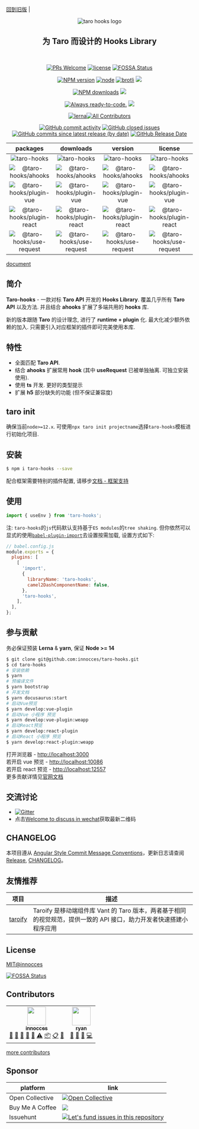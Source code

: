 [回到旧版](https://github.com/innocces/taro-hooks/tree/main) |

<div align="center">
  <img src="https://cdn.jsdelivr.net/gh/innocces/DrawingBed/2021-8-16/1629044969573-hook.png" alt="taro hooks logo"/>

## 为 **Taro** 而设计的 **Hooks Library**

  <br />

[![PRs Welcome][image-10]][8] [![license][image-4]][2] [![FOSSA Status][image-12]][10]

[![NPM version][image-1]][1] [![node][image-3]][2] [![brotli][image-21]][15] [![][image-22]][15]

[![NPM downloads][image-2]][2] [![][image-23]][16]

[![Always ready-to-code.][image-5]][3] [![][image-7]][5]

[![lerna][image-11]][9]<!-- ALL-CONTRIBUTORS-BADGE:START - Do not remove or modify this section -->[![All Contributors](https://img.shields.io/badge/all_contributors-1-orange.svg?style=for-the-badge)](#contributors-)

  <!-- ALL-CONTRIBUTORS-BADGE:END -->

[![GitHub commit activity][image-16]][13] [![GitHub closed issues][image-17]][13] [![GitHub commits since latest release (by date)][image-18]][13] [![GitHub Release Date][image-19]][13]

|                                                          packages                                                           |                                                  downloads                                                  |                                                version                                                 |                                                license                                                 |
| :-------------------------------------------------------------------------------------------------------------------------: | :---------------------------------------------------------------------------------------------------------: | :----------------------------------------------------------------------------------------------------: | :----------------------------------------------------------------------------------------------------: |
|                 ![taro-hooks](https://img.shields.io/badge/taro--hooks-pkg-blueviolet?style=for-the-badge)                  |               ![taro-hooks](https://img.shields.io/npm/dm/taro-hooks.svg?style=for-the-badge)               |               ![taro-hooks](https://img.shields.io/npm/v/taro-hooks?style=for-the-badge)               |               ![taro-hooks](https://img.shields.io/npm/l/taro-hooks?style=for-the-badge)               |
|       ![@taro-hooks/ahooks](https://img.shields.io/badge/%40taro--hooks%2Fahooks-pkg-blueviolet?style=for-the-badge)        |       ![@taro-hooks/ahooks](https://img.shields.io/npm/dm/@taro-hooks/ahooks.svg?style=for-the-badge)       |       ![@taro-hooks/ahooks](https://img.shields.io/npm/v/@taro-hooks/ahooks?style=for-the-badge)       |       ![@taro-hooks/ahooks](https://img.shields.io/npm/l/@taro-hooks/ahooks?style=for-the-badge)       |
|   ![@taro-hooks/plugin-vue](https://img.shields.io/badge/%40taro--hooks%2Fplugin--vue-pkg-blueviolet?style=for-the-badge)   |   ![@taro-hooks/plugin-vue](https://img.shields.io/npm/dm/@taro-hooks/plugin-vue.svg?style=for-the-badge)   |   ![@taro-hooks/plugin-vue](https://img.shields.io/npm/v/@taro-hooks/plugin-vue?style=for-the-badge)   |   ![@taro-hooks/plugin-vue](https://img.shields.io/npm/l/@taro-hooks/plugin-vue?style=for-the-badge)   |
| ![@taro-hooks/plugin-react](https://img.shields.io/badge/%40taro--hooks%2Fplugin--react-pkg-blueviolet?style=for-the-badge) | ![@taro-hooks/plugin-react](https://img.shields.io/npm/dm/@taro-hooks/plugin-react.svg?style=for-the-badge) | ![@taro-hooks/plugin-react](https://img.shields.io/npm/v/@taro-hooks/plugin-react?style=for-the-badge) | ![@taro-hooks/plugin-react](https://img.shields.io/npm/l/@taro-hooks/plugin-react?style=for-the-badge) |
|  ![@taro-hooks/use-request](https://img.shields.io/badge/%40taro--hooks%2Fuse--request-pkg-blueviolet?style=for-the-badge)  |  ![@taro-hooks/use-request](https://img.shields.io/npm/dm/@taro-hooks/use-request.svg?style=for-the-badge)  |  ![@taro-hooks/use-request](https://img.shields.io/npm/v/@taro-hooks/use-request?style=for-the-badge)  |  ![@taro-hooks/use-request](https://img.shields.io/npm/l/@taro-hooks/use-request?style=for-the-badge)  |

</div>

[document](https://next-version-taro-hooks.vercel.app)

## 简介

**Taro-hooks** - 一款对标 **Taro API** 开发的 **Hooks Library**. 覆盖几乎所有 **Taro API** 以及方法. 并且结合 **ahooks** 扩展了多端共用的 **hooks** 库.

新的版本跟随 **Taro** 的设计理念, 进行了 **runtime + plugin** 化. 最大化减少额外依赖的加入. 只需要引入对应框架的插件即可完美使用本库.

## 特性

- 全面匹配 **Taro API**.
- 结合 **ahooks** 扩展常用 **hook** (其中 **useRequest** 已被单独抽离. 可独立安装使用).
- 使用 **ts** 开发. 更好的类型提示
- 扩展 **h5** 部分缺失的功能 (但不保证兼容度)

## taro init

确保当前`node>=12.x`. 可使用`npx taro init projectname`选择`taro-hooks`模板进行初始化项目.

## 安装

```bash
$ npm i taro-hooks --save
```

配合框架需要特别的插件配置, 请移步[文档 - 框架支持](https://next-version-taro-hooks.vercel.app/site/docs/intro#%E6%A1%86%E6%9E%B6%E6%94%AF%E6%8C%81)

## 使用

```jsx
import { useEnv } from 'taro-hooks';
```

注: `taro-hooks`的`js`代码默认支持基于`ES modules`的`tree shaking`. 但你依然可以显式的使用[`babel-plugin-import`](https://github.com/ant-design/babel-plugin-import)去设置按需加载, 设置方式如下:

```js
// babel.config.js
module.exports = {
  plugins: [
    [
      'import',
      {
        libraryName: 'taro-hooks',
        camel2DashComponentName: false,
      },
      'taro-hooks',
    ],
  ],
};
```

## 参与贡献

务必保证预装 **Lerna** & **yarn**, 保证 **Node >= 14**

```bash
$ git clone git@github.com:innocces/taro-hooks.git
$ cd taro-hooks
# 安装依赖
$ yarn
# 预编译文件
$ yarn bootstrap
# 开发文档
$ yarn docusaurus:start
# 启动Vue预览
$ yarn develop:vue-plugin
# 启动Vue 小程序 预览
$ yarn develop:vue-plugin:weapp
# 启动React预览
$ yarn develop:react-plugin
# 启动React 小程序 预览
$ yarn develop:react-plugin:weapp
```

打开浏览器 - [http://localhost:3000](http://localhost:3000)  
若开启 vue 预览 - [http://localhost:10086](http://0.0.0.0:10086)  
若开启 react 预览 - [http://localhost:12557](http://localhost:12557)  
更多贡献详情见[官网文档](https://next-version-taro-hooks.vercel.app)

## 交流讨论

- [![Gitter](https://img.shields.io/badge/chat-on%20gitter-blueviolet?style=for-the-badge)](https://gitter.im/hooks/community?utm_source=badge&utm_medium=badge&utm_campaign=pr-badge&utm_content=body_badge)
- 点击[Welcome to discuss in wechat](https://github.com/innocces/taro-hooks/issues/12)获取最新二维码

## CHANGELOG

本项目遵从 [Angular Style Commit Message Conventions](https://gist.github.com/stephenparish/9941e89d80e2bc58a153)，更新日志请查阅 [Release](https://github.com/innocces/taro-hooks/releases), [CHANGELOG](https://github.com/innocces/taro-hooks/blob/main/CHANGELOG.md)。

## 友情推荐

| 项目                                              | 描述                                                                                                                |
| ------------------------------------------------- | ------------------------------------------------------------------------------------------------------------------- |
| [taroify](https://github.com/mallfoundry/taroify) | Taroify 是移动端组件库 Vant 的 Taro 版本，两者基于相同的视觉规范，提供一致的 API 接口，助力开发者快速搭建小程序应用 |

## License

[MIT@innocces](https://github.com/innocces/taro-hooks/blob/next/LICENSE)

[![FOSSA Status][image-13]][11]

## Contributors

<!-- ALL-CONTRIBUTORS-LIST:START - Do not remove or modify this section -->
<!-- prettier-ignore-start -->
<!-- markdownlint-disable -->
<table>
  <tr>
    <td align="center"><a href="https://github.com/innocces"><img src="https://avatars.githubusercontent.com/u/38065966?s=60&v=4?s=50" width="50px;" alt=""/><br /><sub><b>innocces</b></sub></a><br /><a href="#question-innocces" title="Answering Questions">💬</a> <a href="https://github.com/innocces/taro-hooks/commits?author=innocces" title="Documentation">📖</a> <a href="https://github.com/innocces/taro-hooks/pulls?q=is%3Apr+reviewed-by%3Ainnocces" title="Reviewed Pull Requests">👀</a> <a href="#talk-innocces" title="Talks">📢</a> <a href="#ideas-innocces" title="Ideas, Planning, & Feedback">🤔</a> <a href="https://github.com/innocces/taro-hooks/commits?author=innocces" title="Tests">⚠️</a> <a href="#platform-innocces" title="Packaging/porting to new platform">📦</a> <a href="#eventOrganizing-innocces" title="Event Organizing">📋</a> <a href="#design-innocces" title="Design">🎨</a></td>
    <td align="center"><a href="https://github.com/ryan-117"><img src="https://avatars.githubusercontent.com/u/24773896?v=4?s=50" width="50px;" alt=""/><br /><sub><b>ryan</b></sub></a><br /><a href="https://github.com/innocces/taro-hooks/commits?author=ryan-117" title="Documentation">📖</a> <a href="#talk-ryan-117" title="Talks">📢</a> <a href="#ideas-ryan-117" title="Ideas, Planning, & Feedback">🤔</a> <a href="https://github.com/innocces/taro-hooks/commits?author=ryan-117" title="Code">💻</a></td>
  </tr>
</table>

<!-- markdownlint-restore -->
<!-- prettier-ignore-end -->

<!-- ALL-CONTRIBUTORS-LIST:END -->

[more contributors](https://github.com/innocces/taro-hooks/blob/main/CONTRIBUTORS.md)

## Sponsor

| platform        | link                                                                                                                                                                                                                                                                       |
| --------------- | -------------------------------------------------------------------------------------------------------------------------------------------------------------------------------------------------------------------------------------------------------------------------- |
| Open Collective | [![Open Collective](https://opencollective.com/taro-hooks/tiers/sponsor.svg)](https://opencollective.com/taro-hooks)                                                                                                                                                       |
| Buy Me A Coffee | <a href="https://www.buymeacoffee.com/innocces" target="_blank"><img src="https://img.buymeacoffee.com/button-api/?text=Buy me a coffee 🎉&emoji=&slug=innocces&button_colour=BD5FFF&font_colour=ffffff&font_family=Comic&outline_colour=000000&coffee_colour=FFDD00"></a> |
| Issuehunt       | [![Let's fund issues in this repository](https://issuehunt.io/static/embed/issuehunt-button-v1.svg)](https://issuehunt.io/repos/379632117)                                                                                                                                 |

[1]: https://www.npmjs.com/package/taro-hooks
[2]: https://npmjs.org/package/taro-hooks
[3]: https://gitpod.io/#https://github.com/innocces/taro-hooks
[4]: https://github.com/umijs/dumi
[5]: https://codecov.io/gh/innocces/taro-hooks
[6]: https://app.netlify.com/sites/taro-hooks/deploys
[7]: https://www.npmjs.com/package/father-build
[8]: http://makeapullrequest.com
[9]: https://lerna.js.org/
[10]: https://app.fossa.com/projects/git%2Bgithub.com%2Finnocces%2Ftaro-hooks?ref=badge_shield
[11]: https://app.fossa.com/projects/git%2Bgithub.com%2Finnocces%2Ftaro-hooks?ref=badge_large
[12]: https://gitee.com/inocces/taro-hooks
[13]: https://github.com/innocces/taro-hooks
[14]: https://packagephobia.now.sh/result?p=taro-hooks
[15]: https://bundlephobia.com/result?p=taro-hooks
[16]: https://www.jsdelivr.com/package/npm/taro-hooks
[image-1]: https://img.shields.io/npm/v/taro-hooks.svg?style=for-the-badge
[image-2]: https://img.shields.io/npm/dm/taro-hooks.svg?style=for-the-badge
[image-3]: https://img.shields.io/node/v/taro-hooks.svg?style=for-the-badge
[image-4]: https://img.shields.io/npm/l/taro-hooks.svg?style=for-the-badge
[image-5]: https://img.shields.io/badge/Gitpod-ready--to--code-908a85?logo=gitpod&style=for-the-badge
[image-7]: https://img.shields.io/codecov/c/gh/innocces/taro-hooks?style=for-the-badge
[image-10]: https://img.shields.io/badge/PRs-welcome-brightgreen.svg?style=for-the-badge
[image-11]: https://img.shields.io/badge/maintained%20with-lerna-cc00ff.svg?style=for-the-badge
[image-12]: https://app.fossa.com/api/projects/git%2Bgithub.com%2Finnocces%2Ftaro-hooks.svg
[image-13]: https://app.fossa.com/api/projects/git%2Bgithub.com%2Finnocces%2Ftaro-hooks.svg?type=large
[image-14]: https://img.shields.io/badge/all_contributors-13-orange.svg?style=for-the-badge
[image-15]: https://gitee.com/inocces/taro-hooks/widgets/widget_card.svg?colors=4183c4,ffffff,ffffff,e3e9ed,666666,9b9b9b&style=for-the-badge
[image-16]: https://img.shields.io/github/commit-activity/y/innocces/taro-hooks/next?style=for-the-badge
[image-17]: https://img.shields.io/github/issues-closed/innocces/taro-hooks?style=for-the-badge
[image-18]: https://img.shields.io/github/commits-since/innocces/taro-hooks/latest/next?style=for-the-badge
[image-19]: https://img.shields.io/github/release-date/innocces/taro-hooks?style=for-the-badge
[image-20]: https://img.shields.io/packagephobia/install/taro-hooks
[image-21]: https://img.shields.io/bundlephobia/minzip/taro-hooks?style=for-the-badge
[image-22]: https://img.shields.io/badge/tree--shaking-support-blue?style=for-the-badge
[image-23]: https://img.shields.io/jsdelivr/npm/hm/taro-hooks?style=for-the-badge
[image-24]: https://img.shields.io/jsdelivr/v/npm/taro-hooks
[image-25]: https://gitee.com/inocces/taro-hooks/badge/star.svg
[image-26]: https://img.shields.io/github/stars/innocces/taro-hooks?style=for-the-badge&logo=GitHub
